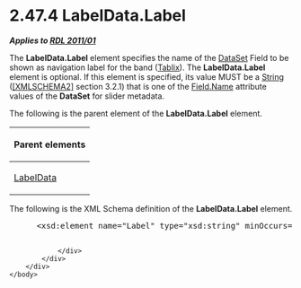 <html dir="LTR" xmlns:mshelp="http://msdn.microsoft.com/mshelp" xmlns:ddue="http://ddue.schemas.microsoft.com/authoring/2003/5" xmlns:xlink="http://www.w3.org/1999/xlink" xmlns:tool="http://www.microsoft.com/tooltip">
    <head>
        <meta http-equiv="Content-Type" content="text/html; CHARSET=utf-8"></meta>
        <meta name="save" content="history"></meta>
        <title>2.47.4 LabelData.Label</title>
        <xml>
            <mshelp:toctitle title="2.47.4 LabelData.Label"></mshelp:toctitle>
            <mshelp:rltitle title="[MS-RDL]: LabelData.Label"></mshelp:rltitle>
            <mshelp:keyword index="A" term="983eb6f4-82eb-4a80-95f2-8f9628b823a1"></mshelp:keyword>
            <mshelp:attr name="DCSext.ContentType" value="open specification"></mshelp:attr>
            <mshelp:attr name="AssetID" value="983eb6f4-82eb-4a80-95f2-8f9628b823a1"></mshelp:attr>
            <mshelp:attr name="TopicType" value="kbRef"></mshelp:attr>
            <mshelp:attr name="DCSext.Title" value="[MS-RDL]: LabelData.Label" />
        </xml>
    </head>
    <body>
        <div id="header">
            <h1 class="heading">2.47.4 LabelData.Label</h1>
        </div>
        <div id="mainSection">
            <div id="mainBody">
                <div id="allHistory" class="saveHistory"></div>
                <div id="sectionSection0" class="section" name="collapseableSection">
                    

<p><b><i>Applies to </i></b><a href="bf2bab1a-b608-4bcc-b718-1cc1baa9579c.html"><b><i>RDL 2011/01</i></b></a></p>

<p>The <b>LabelData.Label</b> element specifies the name of the
<a href="a14782b0-2e2f-4305-83a3-3de3fd750b6a.html">DataSet</a> Field to be
shown as navigation label for the band (<a href="e42fb86e-799a-4202-8845-ac38831efccb.html">Tablix</a>). The <b>LabelData.Label</b>
element is optional. If this element is specified, its value MUST be a <a href="1ed81ef3-a683-45e3-aaad-bd2bbe71bc3d.html">String</a> (<a href="https://go.microsoft.com/fwlink/?LinkId=90610">[XMLSCHEMA2]</a> section
3.2.1) that is one of the <a href="6da34dff-0fdf-4ae2-92dc-2af0ece382bc.html">Field.Name</a>
attribute values of the <b>DataSet</b> for slider metadata.</p>

<p>The following is the parent element of the <b>LabelData.Label</b>
element.</p>

<table>
 <thead>
  <tr>
   <th>
   <p>Parent elements</p>
   </th>
  </tr>
 </thead>
 <tr>
  <td>
  <p><a href="7303c2e5-ce21-4b95-a9ee-a25edc46c34a.html">LabelData</a></p>
  </td>
 </tr>
</table>

<p> </p>

<p>The following is the XML Schema definition of the <b>LabelData.Label</b>
element.</p>

<dl>
<dd>
<div><pre> &lt;xsd:element name=&quot;Label&quot; type=&quot;xsd:string&quot; minOccurs=&quot;0&quot;  maxOccurs=&quot;1&quot;/&gt;
  
</pre></div>
</dd></dl>


                </div>
            </div>
        </div>
    </body>
</html>